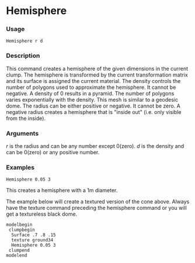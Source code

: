 # Hemisphere

### Usage
    Hemisphere r d

### Description
This command creates a hemisphere of the given dimensions in the current clump. The hemisphere is transformed by the current transformation matrix and its surface is assigned the current material.
The density controls the number of polygons used to approximate the hemisphere. It cannot be negative. A density of 0 results in a pyramid. The number of polygons varies exponentially with the density. This mesh is similar to a geodesic dome.
The radius can be either positive or negative. It cannot be zero. A negative radius creates a hemisphere that is "inside out" (i.e. only visible from the inside).

### Arguments
*r* is the radius and can be any number except 0(zero).
*d* is the density and can be 0(zero) or any positive number.

### Examples

    Hemisphere 0.05 3
This creates a hemisphere with a 1m diameter.

The example below will create a textured version of the cone above. Always have the texture command preceding the hemisphere command or you will get a textureless black dome. 

    modelbegin 
     clumpbegin
      Surface .7 .8 .15
      texture ground34
      Hemisphere 0.05 3
     clumpend 
    modelend
